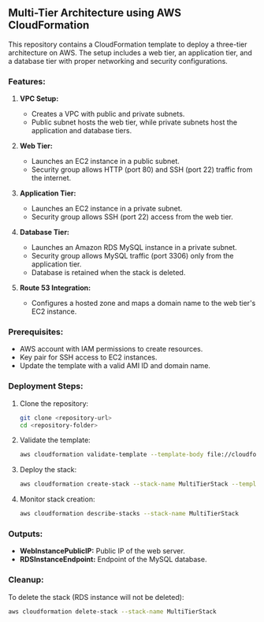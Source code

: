 ## Multi-Tier Architecture using AWS CloudFormation

This repository contains a CloudFormation template to deploy a three-tier architecture on AWS. The setup includes a web tier, an application tier, and a database tier with proper networking and security configurations.

### Features:
1. **VPC Setup:**
   - Creates a VPC with public and private subnets.
   - Public subnet hosts the web tier, while private subnets host the application and database tiers.

2. **Web Tier:**
   - Launches an EC2 instance in a public subnet.
   - Security group allows HTTP (port 80) and SSH (port 22) traffic from the internet.

3. **Application Tier:**
   - Launches an EC2 instance in a private subnet.
   - Security group allows SSH (port 22) access from the web tier.

4. **Database Tier:**
   - Launches an Amazon RDS MySQL instance in a private subnet.
   - Security group allows MySQL traffic (port 3306) only from the application tier.
   - Database is retained when the stack is deleted.

5. **Route 53 Integration:**
   - Configures a hosted zone and maps a domain name to the web tier's EC2 instance.

### Prerequisites:
- AWS account with IAM permissions to create resources.
- Key pair for SSH access to EC2 instances.
- Update the template with a valid AMI ID and domain name.

### Deployment Steps:
1. Clone the repository:
   ```bash
   git clone <repository-url>
   cd <repository-folder>
   ```

2. Validate the template:
   ```bash
   aws cloudformation validate-template --template-body file://cloudformation_test_env.yaml
   ```

3. Deploy the stack:
   ```bash
   aws cloudformation create-stack --stack-name MultiTierStack --template-body file://cloudformation_test_env.yaml --parameters ParameterKey=KeyName,ParameterValue=<your-key-pair-name>
   ```

4. Monitor stack creation:
   ```bash
   aws cloudformation describe-stacks --stack-name MultiTierStack
   ```

### Outputs:
- **WebInstancePublicIP:** Public IP of the web server.
- **RDSInstanceEndpoint:** Endpoint of the MySQL database.

### Cleanup:
To delete the stack (RDS instance will not be deleted):
```bash
aws cloudformation delete-stack --stack-name MultiTierStack
